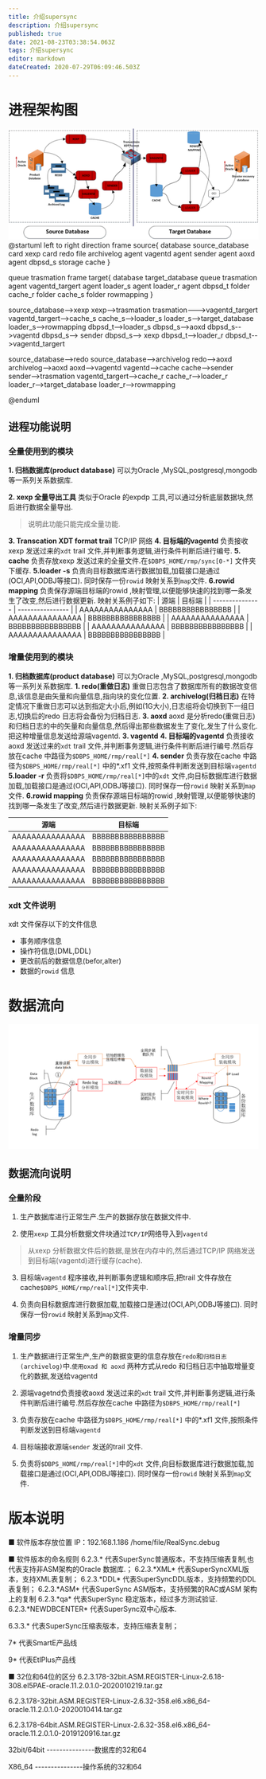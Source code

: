 ```yaml
---
title: 介绍supersync
description: 介绍supersync
published: true
date: 2021-08-23T03:38:54.063Z
tags: 介绍supersync
editor: markdown
dateCreated: 2020-07-29T06:09:46.503Z
---
```



# 进程架构图
![image2020-3-26_16-4-11.png](/supersync/image2020-3-26_16-4-11.png)
@startuml
left to right direction
frame source{
database source_database 
card xexp
card redo
file archivelog
agent vagentd
agent sender
agent aoxd
agent dbpsd_s
storage cache
}

  

queue trasmation
frame target{
database target_database 
queue trasmation
agent vagentd_targert
agent loader_s
agent loader_r
agent dbpsd_t
folder cache_r
folder cache_s
folder rowmapping
}

source_database-->xexp
xexp-->trasmation
trasmation--->vagentd_targert
vagentd_targert-->cache_s
cache_s-->loader_s 
loader_s-->target_database
loader_s-->rowmapping
dbpsd_t-->loader_s
dbpsd_s-->aoxd
dbpsd_s-->vagentd
dbpsd_s--> sender
dbpsd_s--> xexp
dbpsd_t-->loader_r
dbpsd_t-->vagentd_targert

source_database-->redo
source_database-->archivelog
redo-->aoxd
archivelog-->aoxd
aoxd-->vagentd
vagentd-->cache
cache-->sender
sender-->trasmation
vagentd_targert-->cache_r
cache_r-->loader_r
loader_r-->target_database
loader_r-->rowmapping

@enduml
## 进程功能说明

### 全量使用到的模块
**1. 归档数据库(product database)**
	 可以为Oracle ,MySQL,postgresql,mongodb等一系列关系数据库.
  
**2. xexp 全量导出工具**
		 类似于Oracle 的expdp 工具,可以通过分析底层数据块,然后进行数据全量导出.
   > 说明此功能只能完成全量功能.
   
**3. Transcation XDT format trail**
		  TCP/IP 网络
**4. 目标端的vagentd**
	 负责接收xexp 发送过来的`xdt` trail 文件,并判断事务逻辑,进行条件判断后进行编号.
**5. cache**
	负责存放xexp 发送过来的全量文件.在`$DBPS_HOME/rmp/sync[0-*]` 文件夹下缓存.
**5.loader -s**
   负责向目标数据库进行数据加载,加载接口是通过(OCI,API,ODBJ等接口). 同时保存一份`rowid` 映射关系到`map`文件.
**6.rowid mapping**
	负责保存源端目标端的rowid ,映射管理,以便能够快速的找到哪一条发生了改变,然后进行数据更新.
  映射关系例子如下:
    |      源端       |      目标端      |
| --------------- | ---------------- |
| AAAAAAAAAAAAAAA | BBBBBBBBBBBBBBBB |
| AAAAAAAAAAAAAAA | BBBBBBBBBBBBBBBB |
| AAAAAAAAAAAAAAA | BBBBBBBBBBBBBBBB |
| AAAAAAAAAAAAAAA | BBBBBBBBBBBBBBBB |
| AAAAAAAAAAAAAAA | BBBBBBBBBBBBBBBB |
 ### 增量使用到的模块
 **1. 归档数据库(product database)**
	 可以为Oracle ,MySQL,postgresql,mongodb等一系列关系数据库.
**1. redo(重做日志)**
	 重做日志包含了数据库所有的数据改变信息,该信息是由矢量和向量信息,指向块的变化位置.
**2. archivelog(归档日志)**
 在特定情况下重做日志可以达到指定大小后,例如(1G大小),日志组将会切换到下一组日志,切换后的redo 日志将会备份为归档日志.
 **3. aoxd**
aoxd 是分析redo(重做日志) 和归档日志的中的矢量和向量信息,然后得出那些数据发生了变化,发生了什么变化.把这种增量信息发送给源端vagentd.
 **3. vagentd**
 **4. 目标端的vagentd**
	 负责接收aoxd 发送过来的`xdt` trail 文件,并判断事务逻辑,进行条件判断后进行编号.然后存放在cache 中路径为`$DBPS_HOME/rmp/real[*]`
 **4. sender**
	 负责存放在cache 中路径为`$DBPS_HOME/rmp/real[*]`  中的*.xf1 文件,按照条件判断发送到目标端`vagentd` 
 **5.loader -r**
   负责将`$DBPS_HOME/rmp/real[*]`中的`xdt` 文件,向目标数据库进行数据加载,加载接口是通过(OCI,API,ODBJ等接口). 同时保存一份`rowid` 映射关系到`map`文件.
 **6.rowid mapping**
	负责保存源端目标端的rowid ,映射管理,以便能够快速的找到哪一条发生了改变,然后进行数据更新.
  映射关系例子如下:
  
  |      源端       |      目标端      |
| --------------- | ---------------- |
| AAAAAAAAAAAAAAA | BBBBBBBBBBBBBBBB |
| AAAAAAAAAAAAAAA | BBBBBBBBBBBBBBBB |
| AAAAAAAAAAAAAAA | BBBBBBBBBBBBBBBB |
| AAAAAAAAAAAAAAA | BBBBBBBBBBBBBBBB |
| AAAAAAAAAAAAAAA | BBBBBBBBBBBBBBBB |


### xdt 文件说明
xdt 文件保存以下的文件信息
- 事务顺序信息
- 操作符信息(DML,DDL)
- 更改前后的数据信息(befor,alter)
- 数据的`rowid` 信息
# 数据流向

![image2020-3-26_16-4-49.png](/supersync/image2020-3-26_16-4-49.png)
## 数据流向说明
### 全量阶段
1. 生产数据库进行正常生产.生产的数据存放在数据文件中.

2. 使用`xexp` 工具分析数据文件块通过`TCP/IP`网络导入到`vagentd`
  > 从xexp 分析数据文件后的数据,是放在内存中的,然后通过TCP/IP 网络发送到目标端(vagentd)进行缓存(cache).
  
3. 目标端`vagentd` 程序接收,并判断事务逻辑和顺序后,把trail 文件存放在cache`$DBPS_HOME/rmp/real[*]`文件夹中.

4. 负责向目标数据库进行数据加载,加载接口是通过(OCI,API,ODBJ等接口). 同时保存一份`rowid` 映射关系到`map`文件.

### 增量同步
1. 生产数据进行正常生产,生产的数据变更的信息存放在`redo`和`归档日志(archivelog)`中.`使用oxad 和 aoxd` 两种方式从redo 和归档日志中抽取增量变化的数据,发送给vagentd

2. 源端vagetnd负责接收aoxd 发送过来的`xdt` trail 文件,并判断事务逻辑,进行条件判断后进行编号.然后存放在cache 中路径为`$DBPS_HOME/rmp/real[*]`

3. 负责存放在cache 中路径为`$DBPS_HOME/rmp/real[*]`  中的*.xf1 文件,按照条件判断发送到目标端`vagentd`
4. 目标端接收源端`sender` 发送的trail 文件.

5. 负责将`$DBPS_HOME/rmp/real[*]`中的`xdt` 文件,向目标数据库进行数据加载,加载接口是通过(OCI,API,ODBJ等接口). 同时保存一份`rowid` 映射关系到`map`文件.


# 版本说明
■  软件版本存放位置
IP：192.168.1.186 /home/file/RealSync.debug

■  软件版本的命名规则
6.2.3.* 代表SuperSync普通版本，不支持压缩表复制,也代表支持非ASM架构的Oracle 数据库.；
6.2.3.\*XML\* 代表SuperSyncXML版本，支持XML表复制；
6.2.3.\*DDL\* 代表SuperSyncDDL版本，支持频繁的DDL表复制；
6.2.3.\*ASM\* 代表SuperSync ASM版本，支持频繁的RAC或ASM 架构上的复制
6.2.3.\*qa\* 代表SuperSync 稳定版本，经过多方测试验证.
6.2.3.\*NEWDBCENTER\* 代表SuperSync双中心版本.

6.3.3.* 代表SuperSync压缩表版本，支持压缩表复制；


7* 代表SmartE产品线

9* 代表EtlPlus产品线

■  32位和64位的区分
6.2.3.178-32bit.ASM.REGISTER-Linux-2.6.18-308.el5PAE-oracle.11.2.0.1.0-2020010219.tar.gz

6.2.3.178-32bit.ASM.REGISTER-Linux-2.6.32-358.el6.x86_64-oracle.11.2.0.1.0-2020010414.tar.gz

6.2.3.178-64bit.ASM.REGISTER-Linux-2.6.32-358.el6.x86_64-oracle.11.2.0.1.0-2019120916.tar.gz

32bit/64bit  ---------------数据库的32和64

X86_64        ---------------操作系统的32和64


